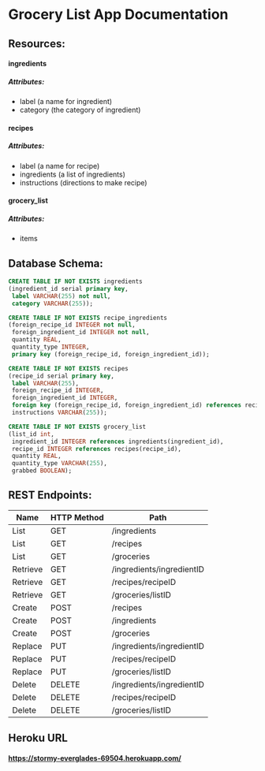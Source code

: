 # Grocery List App Documentation

## Resources:

#### ingredients
##### Attributes:
* label (a name for ingredient)
* category (the category of ingredient)

#### recipes
##### Attributes:
* label (a name for recipe)
* ingredients (a list of ingredients)
* instructions (directions to make recipe)

#### grocery_list
##### Attributes:
* items

## Database Schema:
```SQL
CREATE TABLE IF NOT EXISTS ingredients
(ingredient_id serial primary key,
 label VARCHAR(255) not null,
 category VARCHAR(255));

CREATE TABLE IF NOT EXISTS recipe_ingredients
(foreign_recipe_id INTEGER not null,
 foreign_ingredient_id INTEGER not null,
 quantity REAL,
 quantity_type INTEGER,
 primary key (foreign_recipe_id, foreign_ingredient_id));

CREATE TABLE IF NOT EXISTS recipes
(recipe_id serial primary key,
 label VARCHAR(255),
 foreign_recipe_id INTEGER,
 foreign_ingredient_id INTEGER,
 foreign key (foreign_recipe_id, foreign_ingredient_id) references recipe_ingredients(foreign_recipe_id, foreign_ingredient_id) on update cascade,
 instructions VARCHAR(255));

CREATE TABLE IF NOT EXISTS grocery_list
(list_id int,
 ingredient_id INTEGER references ingredients(ingredient_id),
 recipe_id INTEGER references recipes(recipe_id),
 quantity REAL,
 quantity_type VARCHAR(255),
 grabbed BOOLEAN);
```

## REST Endpoints:
Name | HTTP Method | Path
------------ | ------------- | -------------
List | GET | /ingredients
List | GET | /recipes
List | GET | /groceries
Retrieve | GET | /ingredients/ingredientID
Retrieve | GET | /recipes/recipeID
Retrieve | GET | /groceries/listID
Create | POST | /recipes
Create | POST | /ingredients
Create | POST | /groceries
Replace | PUT | /ingredients/ingredientID
Replace | PUT | /recipes/recipeID
Replace | PUT | /groceries/listID
Delete | DELETE | /ingredients/ingredientID
Delete | DELETE | /recipes/recipeID
Delete | DELETE | /groceries/listID

## Heroku URL
#### https://stormy-everglades-69504.herokuapp.com/ 
